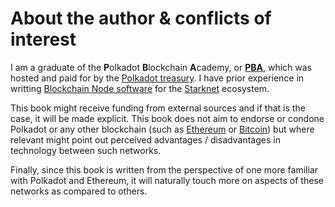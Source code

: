 # About the author & conflicts of interest

I am a graduate of the **P**olkadot **B**lockchain **A**cademy, or [**PBA**](https://polkadot.network/development/blockchain-academy/), which was hosted and paid for by the [Polkadot treasury](https://polkadot.network/ecosystem/treasury/). I have prior experience in writting [Blockchain Node software](https://github.com/KasarLabs/deoxy) for the [Starknet](https://www.starknet.io/) ecosystem.

This book might receive funding from external sources and if that is the case, it will be made explicit. This book does not aim to endorse or condone Polkadot or any other blockchain (such as [Ethereum](https://ethereum.org/en/) or [Bitcoin](https://bitcoin.org/en/)) but where relevant might point out perceived advantages / disadvantages in technology between such networks.

Finally, since this book is written from the perspective of one more familiar with Polkadot and Ethereum, it will naturally touch more on aspects of these networks as compared to others.

